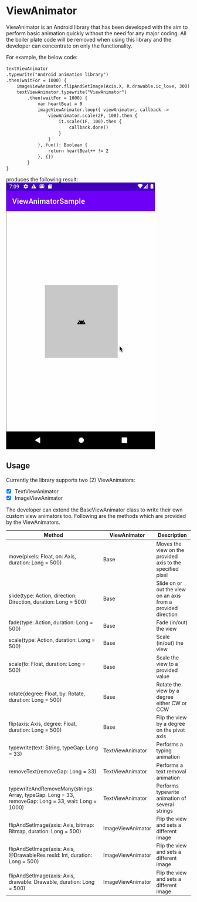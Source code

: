 # ViewAnimator

ViewAnimator is an Android library that has been developed with the aim to perform basic animation quickly without the need for any major coding. All the boiler plate code will be removed when using this library and the developer can concentrate on only the functionality.

For example, the below code:
```
textViewAnimator
.typewrite("Android animation library")
.then(waitFor = 1000) {
    imageViewAnimator.flipAndSetImage(Axis.X, R.drawable.ic_love, 300)
    textViewAnimator.typewrite("ViewAnimator")
        .then(waitFor = 1000) {
            var heartBeat = 0
            imageViewAnimator.loop({ viewAnimator, callback ->
                viewAnimator.scale(2F, 100).then {
                    it.scale(1F, 100).then {
                        callback.done()
                    }
                }
            }, fun(): Boolean {
                return heartBeat++ != 2
            }, {})
        }
}
```
produces the following result:  
![Result](https://github.com/wwdablu/ViewAnimator/blob/master/sample/Capture.gif)  


## Usage  
Currently the library supports two (2) ViewAnimators:  
- [x] TextViewAnimator
- [x] ImageViewAnimator  
  
The developer can extend the BaseViewAnimator class to write their own custom view animators too. Following are the methods which are provided by the ViewAnimators.  
  
|Method                                                          |ViewAnimator                  |Description                        |
|----------------------------------------------------------------|------------------------------|-----------------------------------|
|move(pixels: Float, on: Axis, duration: Long = 500)             |Base                          |Moves the view on the provided axis to the specified pixel|
|slide(type: Action, direction: Direction, duration: Long = 500) |Base                          |Slide on or out the view on an axis from a provided direction|
|fade(type: Action, duration: Long = 500)                        |Base                          |Fade (in/out) the view|
|scale(type: Action, duration: Long = 500)                       |Base                          |Scale (in/out) the view|
|scale(to: Float, duration: Long = 500)                          |Base                          |Scale the view to a provided value|
|rotate(degree: Float, by: Rotate, duration: Long = 500)         |Base                          |Rotate the view by a degree either CW or CCW|
|flip(axis: Axis, degree: Float, duration: Long = 500)           |Base                          |Flip the view by a degree on the pivot axis|
|typewrite(text: String, typeGap: Long = 33)                     |TextViewAnimator              |Performs a typing animation|
|removeText(removeGap: Long = 33)                                |TextViewAnimator              |Performs a text removal animation|
|typewriteAndRemoveMany(strings: Array<String>, typeGap: Long = 33, removeGap: Long = 33, wait: Long = 1000)|TextViewAnimator|Performs typewrite animation of several strings|
|flipAndSetImage(axis: Axis, bitmap: Bitmap, duration: Long = 500)|ImageViewAnimator            |Flip the view and sets a different image|
|flipAndSetImage(axis: Axis, @DrawableRes resId: Int, duration: Long = 500)|ImageViewAnimator   |Flip the view and sets a different image|
|flipAndSetImage(axis: Axis, drawable: Drawable, duration: Long = 500)|ImageViewAnimator        |Flip the view and sets a different image|
  
